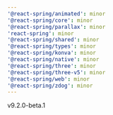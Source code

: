 ```yaml
---
'@react-spring/animated': minor
'@react-spring/core': minor
'@react-spring/parallax': minor
'react-spring': minor
'@react-spring/shared': minor
'@react-spring/types': minor
'@react-spring/konva': minor
'@react-spring/native': minor
'@react-spring/three': minor
'@react-spring/three-v5': minor
'@react-spring/web': minor
'@react-spring/zdog': minor
---
```


v9.2.0-beta.1
